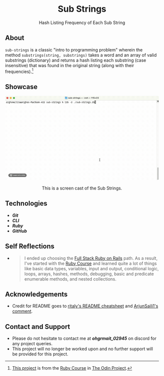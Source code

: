 <div align="center">
  <h1>Sub Strings</h1>

  Hash Listing Frequency of Each Sub String
</div>

## About
`sub-strings` is a classic "intro to programming problem" wherein the method `substrings(string, substrings)` takes a word and an array of valid substrings (dictionary) and returns a hash listing each substring (case insensitive) that was found in the original string (along with their frequencies).[^1]

[^1]: [This project](https://www.theodinproject.com/lessons/ruby-sub-strings) is from the [Ruby Course](https://www.theodinproject.com/paths/full-stack-ruby-on-rails/courses/ruby) in [The Odin Project](https://www.theodinproject.com/about).

## Showcase
<div align="center">
  <img src="./img/demo/demo.gif" alt="Screen cast of the Sub Strings">
  <p></p>
  <p>This is a screen cast of the Sub Strings.</p>
</div>

## Technologies
- ***Git***
- ***CLI***
- ***Ruby***
- ***GitHub***

## Self Reflections
- > I ended up choosing the [Full Stack Ruby on Rails](https://www.theodinproject.com/paths/full-stack-ruby-on-rails) path. As a result, I've started with the [Ruby Course](https://www.theodinproject.com/paths/full-stack-ruby-on-rails/courses/ruby) and learned quite a lot of things like basic data types, variables, input and output, conditional logic, loops, arrays, hashes, methods, debugging, basic and predicate enumerable methods, and nested collections.

## Acknowledgements
- Credit for README goes to [ritaly's README cheatsheet](https://github.com/ritaly/README-cheatsheet) and [ArjunSaili1's comment](https://github.com/TheOdinProject/curriculum/discussions/25472#discussioncomment-5889343).

## Contact and Support
- Please do not hesitate to contact me at ***ohgrmait_02945*** on discord for any project queries.
- This project will no longer be worked upon and no further support will be provided for this project.